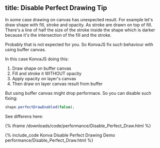 title: Disable Perfect Drawing Tip
---

In some case drawing on canvas has unexpected result.
For example let's draw shape with fill, stroke and opacity.
As stroke are drawn on top of fill. There's a line of half the size of the stroke inside the shape which is darker
because it's the intersection of the fill and the stroke.

Probably that is not expected for you. So KonvaJS fix such behaviour with using buffer canvas.

In this case KonvaJS doing this:
1. Draw shape on buffer canvas
2. Fill and stroke it WITHOUT opacity
3. Apply opacity on layer's canvas
4. Then draw on layer canvas result from buffer

But using buffer canvas might drop performace. So you can disable such fixing:

```javascript
shape.perfectDrawEnabled(false);
```

See differens here:

{% iframe /downloads/code/performance/Disable_Perfect_Draw.html %}

{% include_code Konva Disable Perfect Drawing Demo performance/Disable_Perfect_Draw.html %}

